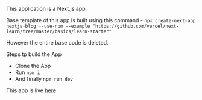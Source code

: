 This application is a Next.js app.

Base template of this app is built using this command - `npx create-next-app nextjs-blog --use-npm --example "https://github.com/vercel/next-learn/tree/master/basics/learn-starter"`

However the entire base code is deleted.

Steps tp build the App

- Clone the App
- Run `npm i`
- And finally `npm run dev`

This app is live [here](https://upbeat-montalcini-f3363d.netlify.app/)

